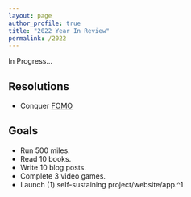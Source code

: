 ```yaml
---
layout: page
author_profile: true
title: "2022 Year In Review"
permalink: /2022
---
```


In Progress...

## Resolutions

- Conquer [FOMO](https://en.wikipedia.org/wiki/Fear_of_missing_out)

## Goals

- Run 500 miles.
- Read 10 books.
- Write 10 blog posts.
- Complete 3 video games.
- Launch (1) self-sustaining project/website/app.^1

[^1]: Generate enough revenue to offset costs.
